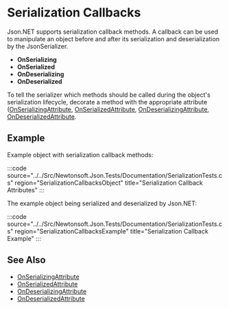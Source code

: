 ﻿# Serialization Callbacks

Json.NET supports serialization callback methods. A callback can be used to manipulate an object before and after its serialization and deserialization by the JsonSerializer.

- **OnSerializing**
- **OnSerialized**
- **OnDeserializing**
- **OnDeserialized**

To tell the serializer which methods should be called during the object's serialization lifecycle, decorate a method with the appropriate attribute ([OnSerializingAttribute](https://docs.microsoft.com/en-us/dotnet/api/system.runtime.serialization.onserializingattribute), [OnSerializedAttribute](https://docs.microsoft.com/en-us/dotnet/api/system.runtime.serialization.onserializedattribute), [OnDeserializingAttribute](https://docs.microsoft.com/en-us/dotnet/api/system.runtime.serialization.ondeserializingattribute), [OnDeserializedAttribute](https://docs.microsoft.com/en-us/dotnet/api/system.runtime.serialization.ondeserializedattribute).

## Example

Example object with serialization callback methods:

:::code source="../../Src/Newtonsoft.Json.Tests/Documentation/SerializationTests.cs" region="SerializationCallbacksObject" title="Serialization Callback Attributes" :::

The example object being serialized and deserialized by Json.NET:

:::code source="../../Src/Newtonsoft.Json.Tests/Documentation/SerializationTests.cs" region="SerializationCallbacksExample" title="Serialization Callback Example" :::

## See Also

- [OnSerializingAttribute](https://docs.microsoft.com/en-us/dotnet/api/system.runtime.serialization.onserializingattribute)
- [OnSerializedAttribute](https://docs.microsoft.com/en-us/dotnet/api/system.runtime.serialization.onserializedattribute)
- [OnDeserializingAttribute](https://docs.microsoft.com/en-us/dotnet/api/system.runtime.serialization.ondeserializingattribute)
- [OnDeserializedAttribute](https://docs.microsoft.com/en-us/dotnet/api/system.runtime.serialization.ondeserializedattribute)